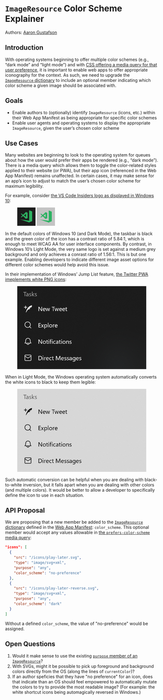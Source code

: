 # <code>ImageResource</code> Color Scheme Explainer

Authors: [Aaron Gustafson](https://github.com/aarongustafson)

## Introduction

With operating systems beginning to offer multiple color schemes (e.g., “dark mode” and “light mode”) and with [CSS offering a media query for that user preference](https://drafts.csswg.org/mediaqueries-5/#descdef-media-prefers-color-scheme), it is important to enable web apps to offer appropriate iconography for the context. As such, we need to upgrade the [<code>ImageResource</code> dictionary](https://w3c.github.io/manifest/#dom-imageresource) to include an optional member indicating which color scheme a given image should be associated with.

## Goals

* Enable authors to (optionally) identify <code>ImageResource</code> (icons, etc.) within their Web App Manifest as being appropriate for specific color schemes
* Enable user agents and operating systems to display the appropriate <code>ImageResource</code>, given the user’s chosen color scheme

## Use Cases

Many websites are beginning to look to the operating system for queues about how the user would prefer their apps be rendered (e.g., “dark mode”). There is a media query which allows them to toggle the color-related styles applied to their website (or PWA), but their app icon (referenced in the Web App Manifest) remains unaffected. In certain cases, it may make sense for an app’s icon to adjust to match the user’s chosen color scheme for maximum legibility.

For example, consider [the VS Code Insiders logo as displayed in Windows 10](#vs-code):

<figure id="vs-code">

![VS Code Insiders logo against a dark background (Windows 10)](1.png)
![VS Code Insiders logo against a light background (Windows 10)](2.png)

</figure>

In the default colors of Windows 10 (and Dark Mode), the taskbar is black and the green color of the icon has a contrast ratio of 5.84:1, which is enough to meet WCAG AA for user interface components. By contrast, in Windows 10’s Light Mode, the very same logo is set against a medium grey background and only achieves a conrast ratio of 1.56:1. This is but one example. Enabling developers to indicate different image asset options for different color schemes would help avoid this issue.

In their implementation of Windows’ Jump List feature, [the Twitter PWA imeplements white PNG icons](#twitter):

<figure id="twitter-dark">

![The Twitter PWA’s Jump List against a dark background (Windows 10)](3.png)

</figure>

When in Light Mode, the Windows operating system automatically converts the white icons to black to keep them legible:

<figure id="twitter-light">

![The Twitter PWA’s Jump List against a light background (Windows 10)](4.png)

</figure>

Such automatic conversion can be helpful when you are dealing with black-to-white inversion, but it falls apart when you are dealing with other colors (and multiple colors). It would be better to allow a developer to specifically define the icon to use in each situation.


## API Proposal

We are proposing that a new member be added to the [<code>ImageResource</code> dictionary](https://w3c.github.io/manifest/#dom-imageresource) defined in the [Web App Manifest](https://w3c.github.io/manifest/): `color_scheme`. This optional member would accept any values allowable in [the `prefers-color-scheme` media query](https://drafts.csswg.org/mediaqueries-5/#descdef-media-prefers-color-scheme):

```json
"icons": [
  {
    "src": "/icons/play-later.svg",
    "type": "image/svg+xml",
    "purpose": "any",
    "color_scheme": "no-preference"
  },
  {
    "src": "/icons/play-later-reverse.svg",
    "type": "image/svg+xml",
    "purpose": "any",
    "color_scheme": "dark"
  }
]
```

Without a defined `color_scheme`, the value of "no-preference" would be assigned.

## Open Questions

1. Would it make sense to use the existing [`purpose` member of an <code>ImageResource</code>](https://w3c.github.io/manifest/#dom-imageresource-purpose)?
2. With SVGs, might it be possible to pick up foreground and background colors directly from the OS (along the lines of `currentColor`)?
3. If an author speficies that they have "no preference" for an icon, does that indicate than an OS should feel empowered to automatically mutate the colors to try to provide the most readable image? (For example: the white shortcut icons being automagically reversed in Windows.)